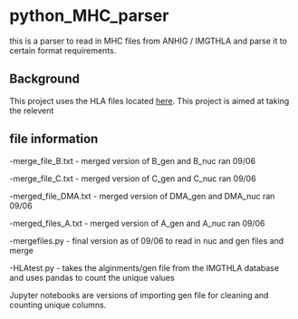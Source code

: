 # python_MHC_parser
this is a parser to read in MHC files from ANHIG / IMGTHLA and parse it to certain format requirements. 

## Background 
This project uses the HLA files located [here](https://github.com/ANHIG/IMGTHLA). This project is aimed at taking the relevent  

## file information 
-merge_file_B.txt - merged version of B_gen and B_nuc ran 09/06

-merge_file_C.txt - merged version of C_gen and C_nuc ran 09/06

-merged_file_DMA.txt - merged version of DMA_gen and DMA_nuc ran 09/06

-merged_files_A.txt - merged version of A_gen and A_nuc ran 09/06

-mergefiles.py - final version as of 09/06 to read in nuc and gen files and merge

-HLAtest.py - takes the alginments/gen file from the IMGTHLA database and uses pandas to count the unique values 

Jupyter notebooks are versions of importing gen file for cleaning and counting unique columns. 
